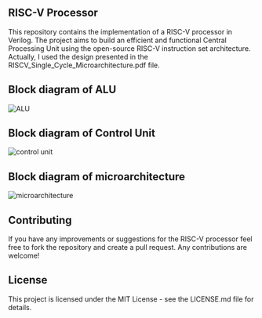 ## RISC-V Processor

This repository contains the implementation of a RISC-V processor in Verilog. The project aims to build an efficient and functional Central Processing Unit using the open-source RISC-V instruction set architecture.
Actually, I used the design presented in the RISCV_Single_Cycle_Microarchitecture.pdf file.

## Block diagram of ALU

![ALU](https://github.com/AmirhosseinChami/RISC-V-cpu/assets/109967486/7cb1ee56-ea8d-431e-840b-0e743e9fea71)

## Block diagram of Control Unit

![control unit](https://github.com/AmirhosseinChami/RISC-V-cpu/assets/109967486/da3ba2be-a6a4-463a-82b5-7b48d7513563)

## Block diagram of microarchitecture

![microarchitecture](https://github.com/AmirhosseinChami/RISC-V-cpu/assets/109967486/64c40b2b-9009-4163-89d4-5a429a6729c7)

## Contributing

If you have any improvements or suggestions for the RISC-V processor feel free to fork the repository and create a pull request. Any contributions are welcome!

## License

This project is licensed under the MIT License - see the LICENSE.md file for details.
